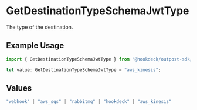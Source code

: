 # GetDestinationTypeSchemaJwtType

The type of the destination.

## Example Usage

```typescript
import { GetDestinationTypeSchemaJwtType } from "@hookdeck/outpost-sdk/models/operations";

let value: GetDestinationTypeSchemaJwtType = "aws_kinesis";
```

## Values

```typescript
"webhook" | "aws_sqs" | "rabbitmq" | "hookdeck" | "aws_kinesis"
```